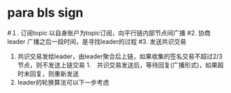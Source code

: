 # para bls sign

#１. 订阅topic
以自身账户为topic订阅，向平行链内部节点间广播
#2. 协商leader
广播之后一段时间，是寻找leader的过程
#3. 发送共识交易
1. 共识交易发给leader，由leader聚合后上链，如果收集的签名交易不超过2/3节点，则不发送上链交易
1.　共识交易发送后，等待回复(广播形式)，如果超时未回复，则重新发送
2. leader的轮换算法可以下一步考虑


 


